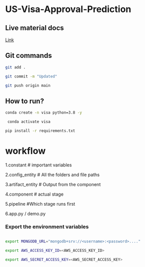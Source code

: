 # US-Visa-Approval-Prediction

## Live material docs
[Link](https://docs.google.com/document/d/1UFiHnyKRqgx8Lodsvdzu58LbVjdWHNf-uab2WmhE0A4/edit)

## Git commands
```bash
git add .

git commit -m "Updated"

git push origin main


```
## How to run?
```bash
conda create -n visa python=3.8 -y
```

```bash
 conda activate visa
```


```bash
pip install -r requirements.txt
```

# workflow
1.constant      # important variables

2.config_entity # All the folders and file paths

3.artifact_entity # Output from the component

4.component # actual stage

5.pipeline #Which stage runs first

6.app.py / demo.py

### Export the environment variables
```bash

export MONGODB_URL="mongodb+srv://<username>:<password>...."

export AWS_ACCESS_KEY_ID=<AWS_ACCESS_KEY_ID>

export AWS_SECRET_ACCESS_KEY=<AWS_SECRET_ACCESS_KEY>
```